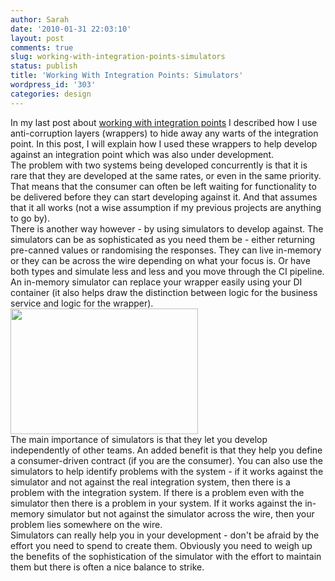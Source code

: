 ```yaml
---
author: Sarah
date: '2010-01-31 22:03:10'
layout: post
comments: true
slug: working-with-integration-points-simulators
status: publish
title: 'Working With Integration Points: Simulators'
wordpress_id: '303'
categories: design
---
```


<div>In my last post about <a href="/thoughts/design/working-with-integration-points-anticorruption-layer/">working with integration points</a> I described how I use anti-corruption layers (wrappers) to hide away any warts of the integration point. In this post, I will explain how I used these wrappers to help develop against an integration point which was also under development.</div>
<div>The problem with two systems being developed concurrently is that it is rare that they are developed at the same rates, or even in the same priority. That means that the consumer can often be left waiting for functionality to be delivered before they can start developing against it. And that assumes that it all works (not a wise assumption if my previous projects are anything to go by).</div>
<div>There is another way however - by using simulators to develop against. The simulators can be as sophisticated as you need them be - either returning pre-canned values or randomising the responses. They can live in-memory or they can be across the wire depending on what your focus is. Or have both types and simulate less and less and you move through the CI pipeline. An in-memory simulator can replace your wrapper easily using your DI container (it also helps draw the distinction between logic for the business service and logic for the wrapper).</div>
<div><a href="/wp-content/uploads/2010/01/simulators.jpg"><img class="aligncenter size-medium wp-image-302" title="simulators" src="/wp-content/uploads/2010/01/simulators-300x201.jpg" alt="" width="300" height="201" /></a></div>
<div>The main importance of simulators is that they let you develop independently of other teams. An added benefit is that they help you define a consumer-driven contract (if you are the consumer). You can also use the simulators to help identify problems with the system - if it works against the simulator and not against the real integration system, then there is a problem with the integration system. If there is a problem even with the simulator then there is a problem in your system. If it works against the in-memory simulator but not against the simulator across the wire, then your problem lies somewhere on the wire.</div>
<div>Simulators can really help you in your development - don't be afraid by the effort you need to spend to create them. Obviously you need to weigh up the benefits of the sophistication of the simulator with the effort to maintain them but there is often a nice balance to strike.</div>